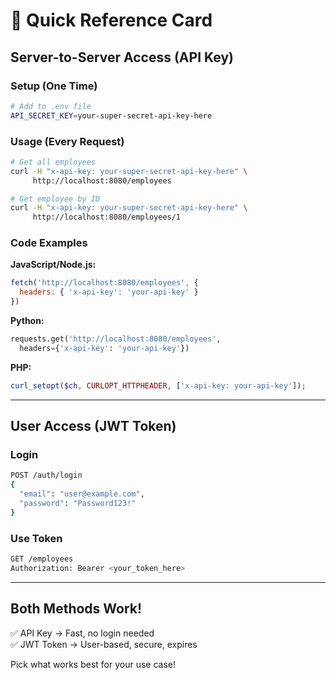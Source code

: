 # 🚀 Quick Reference Card

## Server-to-Server Access (API Key)

### Setup (One Time)
```bash
# Add to .env file
API_SECRET_KEY=your-super-secret-api-key-here
```

### Usage (Every Request)
```bash
# Get all employees
curl -H "x-api-key: your-super-secret-api-key-here" \
     http://localhost:8080/employees

# Get employee by ID
curl -H "x-api-key: your-super-secret-api-key-here" \
     http://localhost:8080/employees/1
```

### Code Examples

**JavaScript/Node.js:**
```javascript
fetch('http://localhost:8080/employees', {
  headers: { 'x-api-key': 'your-api-key' }
})
```

**Python:**
```python
requests.get('http://localhost:8080/employees', 
  headers={'x-api-key': 'your-api-key'})
```

**PHP:**
```php
curl_setopt($ch, CURLOPT_HTTPHEADER, ['x-api-key: your-api-key']);
```

---

## User Access (JWT Token)

### Login
```bash
POST /auth/login
{
  "email": "user@example.com",
  "password": "Password123!"
}
```

### Use Token
```bash
GET /employees
Authorization: Bearer <your_token_here>
```

---

## Both Methods Work! 

✅ API Key → Fast, no login needed  
✅ JWT Token → User-based, secure, expires

Pick what works best for your use case!
